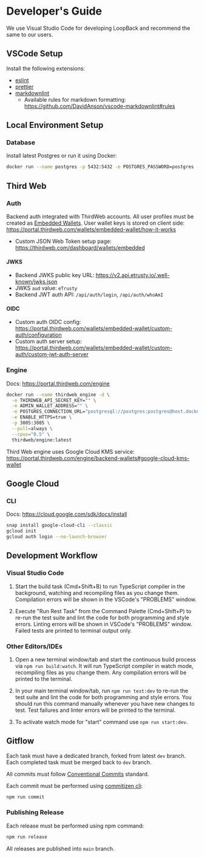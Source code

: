 # Developer's Guide

We use Visual Studio Code for developing LoopBack and recommend the same to our
users.

## VSCode Setup

Install the following extensions:

- [eslint](https://marketplace.visualstudio.com/items?itemName=dbaeumer.vscode-eslint)
- [prettier](https://marketplace.visualstudio.com/items?itemName=esbenp.prettier-vscode)
- [markdownlint](https://marketplace.visualstudio.com/items?itemName=DavidAnson.vscode-markdownlint)
  - Available rules for markdown formatting: <https://github.com/DavidAnson/vscode-markdownlint#rules>

## Local Environment Setup

### Database

Install latest Postgres or run it using Docker:

```sh
docker run --name postgres -p 5432:5432 -e POSTGRES_PASSWORD=postgres -d postgres
```

## Third Web

### Auth

Backend auth integrated with ThirdWeb accounts. All user profiles must be created as [Embedded Wallets](https://portal.thirdweb.com/wallets/embedded-wallet/overview). User wallet keys is stored on client side: <https://portal.thirdweb.com/wallets/embedded-wallet/how-it-works>

- Custom JSON Web Token setup page: <https://thirdweb.com/dashboard/wallets/embedded>

#### JWKS

- Backend JWKS public key URL: <https://v2.api.etrusty.io/.well-known/jwks.json>
- JWKS `aud` value: `eTrusty`
- Backend JWT auth API: `/api/auth/login`, `/api/auth/whoAmI`

#### OIDC

- Custom auth OIDC config: <https://portal.thirdweb.com/wallets/embedded-wallet/custom-auth/configuration>
- Custom auth server setup: <https://portal.thirdweb.com/wallets/embedded-wallet/custom-auth/custom-jwt-auth-server>

### Engine

Docs: <https://portal.thirdweb.com/engine>

```sh
docker run --name thirdweb_engine -d \
  -e THIRDWEB_API_SECRET_KEY="" \
  -e ADMIN_WALLET_ADDRESS="" \
  -e POSTGRES_CONNECTION_URL="postgresql://postgres:postgres@host.docker.internal:5432/postgres?sslmode=disable" \
  -e ENABLE_HTTPS=true \
  -p 3005:3005 \
  --pull=always \
  --cpus="0.5" \
  thirdweb/engine:latest
```

Third Web engine uses Google Cloud KMS service: <https://portal.thirdweb.com/engine/backend-wallets#google-cloud-kms-wallet>

## Google Cloud

### CLI

Docs: <https://cloud.google.com/sdk/docs/install>

```sh
snap install google-cloud-cli --classic
gcloud init
gcloud auth login --no-launch-browser
```

## Development Workflow

### Visual Studio Code

1. Start the build task (Cmd+Shift+B) to run TypeScript compiler in the
   background, watching and recompiling files as you change them. Compilation
   errors will be shown in the VSCode's "PROBLEMS" window.

2. Execute "Run Rest Task" from the Command Palette (Cmd+Shift+P) to re-run the
   test suite and lint the code for both programming and style errors. Linting
   errors will be shown in VSCode's "PROBLEMS" window. Failed tests are printed
   to terminal output only.

### Other Editors/IDEs

1. Open a new terminal window/tab and start the continuous build process via
   `npm run build:watch`. It will run TypeScript compiler in watch mode,
   recompiling files as you change them. Any compilation errors will be printed
   to the terminal.

2. In your main terminal window/tab, run `npm run test:dev` to re-run the test
   suite and lint the code for both programming and style errors. You should run
   this command manually whenever you have new changes to test. Test failures
   and linter errors will be printed to the terminal.

3. To activate watch mode for "start" command use `npm run start:dev`.

## Gitflow

Each task must have a dedicated branch, forked from latest `dev` branch. Each completed task must be merged back to `dev` branch.

All commits must follow [Conventional Commits](https://www.conventionalcommits.org/en) standard.

Each commit must be performed using [commitizen cli](https://commitizen-tools.github.io/commitizen/):

```sh
npm run commit
```

### Publishing Release

Each release must be performed using npm command:

```sh
npm run release
```

All releases are published into `main` branch.
